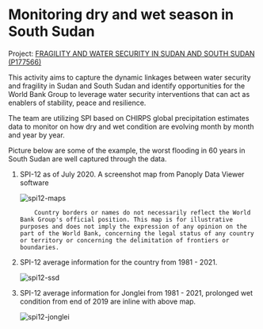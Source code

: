 # Monitoring dry and wet season in South Sudan

Project: [FRAGILITY AND WATER SECURITY IN SUDAN AND SOUTH SUDAN (P177566)](http://operationsportal.worldbank.org/secure/P177566/home)

This activity aims to capture the dynamic linkages between water security and fragility in Sudan and South Sudan and identify opportunities for the World Bank Group to leverage water security interventions that can act as enablers of stability, peace and resilience.

The team are utilizing SPI based on CHIRPS global precipitation estimates data to monitor on how dry and wet condition are evolving month by month and year by year. 

Picture below are some of the example, the worst flooding in 60 years in South Sudan are well captured through the data.

1. SPI-12 as of July 2020. A screenshot map from Panoply Data Viewer software

	![spi12-maps](../img/case-P177566-01.png)

	```{admonition} Disclaimer
		Country borders or names do not necessarily reflect the World Bank Group's official position. This map is for illustrative purposes and does not imply the expression of any opinion on the part of the World Bank, concerning the legal status of any country or territory or concerning the delimitation of frontiers or boundaries.
	```
  
2. SPI-12 average information for the country from 1981 - 2021.

	![spi12-ssd](../img/case-P177566-02.png)

  
3. SPI-12 average information for Jonglei from 1981 - 2021, prolonged wet condition from end of 2019 are inline with above map.

	![spi12-jonglei](../img/case-P177566-03.png)